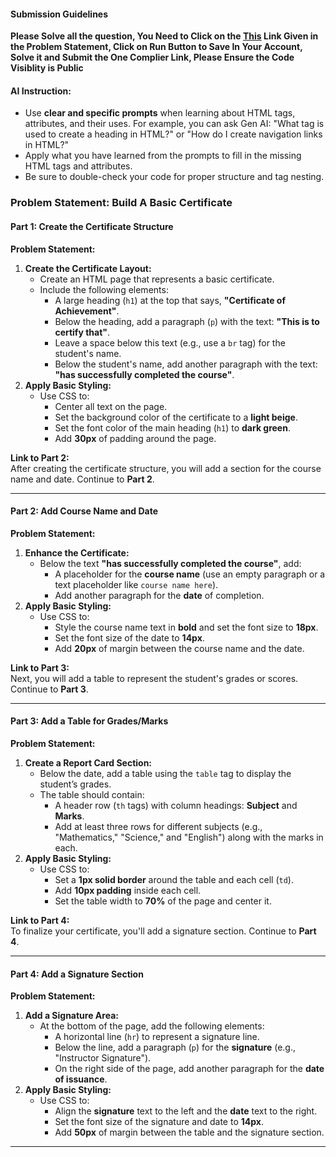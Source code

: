 #### Submission Guidelines

**Please Solve all the question, You Need to Click on the [This](https://onecompiler.com/html/42rrpvkma) Link Given in the Problem Statement, Click on Run Button to Save In Your Account, Solve it and Submit the One Complier Link, Please Ensure the Code Visiblity is Public**

#### AI Instruction:

- Use **clear and specific prompts** when learning about HTML tags, attributes, and their uses. For example, you can ask Gen AI: "What tag is used to create a heading in HTML?" or "How do I create navigation links in HTML?"
- Apply what you have learned from the prompts to fill in the missing HTML tags and attributes.
- Be sure to double-check your code for proper structure and tag nesting.

### **Problem Statement: Build A Basic Certificate**

#### Part 1: **Create the Certificate Structure**

**Problem Statement:**

1. **Create the Certificate Layout:**
   - Create an HTML page that represents a basic certificate.
   - Include the following elements:
     - A large heading (`h1`) at the top that says, **"Certificate of Achievement"**.
     - Below the heading, add a paragraph (`p`) with the text: **"This is to certify that"**.
     - Leave a space below this text (e.g., use a `br` tag) for the student's name.
     - Below the student's name, add another paragraph with the text: **"has successfully completed the course"**.
2. **Apply Basic Styling:**
   - Use CSS to:
     - Center all text on the page.
     - Set the background color of the certificate to a **light beige**.
     - Set the font color of the main heading (`h1`) to **dark green**.
     - Add **30px** of padding around the page.

**Link to Part 2:**  
After creating the certificate structure, you will add a section for the course name and date. Continue to **Part 2**.

---

#### Part 2: **Add Course Name and Date**

**Problem Statement:**

1. **Enhance the Certificate:**
   - Below the text **"has successfully completed the course"**, add:
     - A placeholder for the **course name** (use an empty paragraph or a text placeholder like `course name here`).
     - Add another paragraph for the **date** of completion.
2. **Apply Basic Styling:**
   - Use CSS to:
     - Style the course name text in **bold** and set the font size to **18px**.
     - Set the font size of the date to **14px**.
     - Add **20px** of margin between the course name and the date.

**Link to Part 3:**  
Next, you will add a table to represent the student's grades or scores. Continue to **Part 3**.

---

#### Part 3: **Add a Table for Grades/Marks**

**Problem Statement:**

1. **Create a Report Card Section:**
   - Below the date, add a table using the `table` tag to display the student’s grades.
   - The table should contain:
     - A header row (`th` tags) with column headings: **Subject** and **Marks**.
     - Add at least three rows for different subjects (e.g., "Mathematics," "Science," and "English") along with the marks in each.
2. **Apply Basic Styling:**
   - Use CSS to:
     - Set a **1px solid border** around the table and each cell (`td`).
     - Add **10px padding** inside each cell.
     - Set the table width to **70%** of the page and center it.

**Link to Part 4:**  
To finalize your certificate, you'll add a signature section. Continue to **Part 4**.

---

#### Part 4: **Add a Signature Section**

**Problem Statement:**

1. **Add a Signature Area:**
   - At the bottom of the page, add the following elements:
     - A horizontal line (`hr`) to represent a signature line.
     - Below the line, add a paragraph (`p`) for the **signature** (e.g., "Instructor Signature").
     - On the right side of the page, add another paragraph for the **date of issuance**.
2. **Apply Basic Styling:**
   - Use CSS to:
     - Align the **signature** text to the left and the **date** text to the right.
     - Set the font size of the signature and date to **14px**.
     - Add **50px** of margin between the table and the signature section.

---
